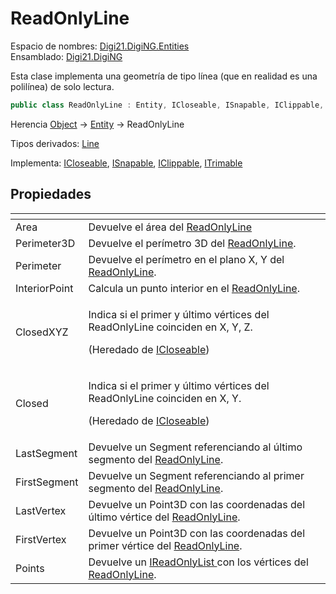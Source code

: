 # ReadOnlyLine

Espacio de nombres: [Digi21.DigiNG.Entities](./)  
Ensamblado: [Digi21.DigiNG](../)

Esta clase implementa una geometría de tipo línea \(que en realidad es una polilínea\) de solo lectura.

```csharp
public class ReadOnlyLine : Entity, ICloseable, ISnapable, IClippable, ITrimable
```

Herencia [Object](https://docs.microsoft.com/en-us/dotnet/api/system.object?view=net-5.0) → [Entity](entity/) → ReadOnlyLine

Tipos derivados: [Line](line.md)

Implementa: [ICloseable](icloseable/), [ISnapable](isnapable.md), [IClippable](iclippable/), [ITrimable](itrimmable.md)

## Propiedades

<table>
  <thead>
    <tr>
      <th style="text-align:left"></th>
      <th style="text-align:left"></th>
    </tr>
  </thead>
  <tbody>
    <tr>
      <td style="text-align:left">Area</td>
      <td style="text-align:left">Devuelve el &#xE1;rea del <a href="readonlyline.md">ReadOnlyLine</a>
      </td>
    </tr>
    <tr>
      <td style="text-align:left">Perimeter3D</td>
      <td style="text-align:left">Devuelve el per&#xED;metro 3D del <a href="readonlyline.md">ReadOnlyLine</a>.</td>
    </tr>
    <tr>
      <td style="text-align:left">Perimeter</td>
      <td style="text-align:left">Devuelve el per&#xED;metro en el plano X, Y del <a href="readonlyline.md">ReadOnlyLine</a>.</td>
    </tr>
    <tr>
      <td style="text-align:left">InteriorPoint</td>
      <td style="text-align:left">Calcula un punto interior en el <a href="readonlyline.md">ReadOnlyLine</a>.</td>
    </tr>
    <tr>
      <td style="text-align:left">ClosedXYZ</td>
      <td style="text-align:left">
        <p>Indica si el primer y &#xFA;ltimo v&#xE9;rtices del ReadOnlyLine coinciden
          en X, Y, Z.</p>
        <p>(Heredado de <a href="icloseable/">ICloseable</a>)</p>
      </td>
    </tr>
    <tr>
      <td style="text-align:left">Closed</td>
      <td style="text-align:left">
        <p>Indica si el primer y &#xFA;ltimo v&#xE9;rtices del ReadOnlyLine coinciden
          en X, Y.</p>
        <p>(Heredado de <a href="icloseable/">ICloseable</a>)</p>
      </td>
    </tr>
    <tr>
      <td style="text-align:left">LastSegment</td>
      <td style="text-align:left">Devuelve un Segment referenciando al &#xFA;ltimo segmento del <a href="readonlyline.md">ReadOnlyLine</a>.</td>
    </tr>
    <tr>
      <td style="text-align:left">FirstSegment</td>
      <td style="text-align:left">Devuelve un Segment referenciando al primer segmento del <a href="readonlyline.md">ReadOnlyLine</a>.</td>
    </tr>
    <tr>
      <td style="text-align:left">LastVertex</td>
      <td style="text-align:left">Devuelve un Point3D con las coordenadas del &#xFA;ltimo v&#xE9;rtice del
        <a
        href="readonlyline.md">ReadOnlyLine</a>.</td>
    </tr>
    <tr>
      <td style="text-align:left">FirstVertex</td>
      <td style="text-align:left">Devuelve un Point3D con las coordenadas del primer v&#xE9;rtice del
        <a
        href="readonlyline.md">ReadOnlyLine</a>.</td>
    </tr>
    <tr>
      <td style="text-align:left">Points</td>
      <td style="text-align:left">Devuelve un <a href="https://docs.microsoft.com/en-us/dotnet/api/system.collections.generic.ireadonlylist-1?view=net-5.0">IReadOnlyList </a>con
        los v&#xE9;rtices del <a href="readonlyline.md">ReadOnlyLine</a>.</td>
    </tr>
  </tbody>
</table>





